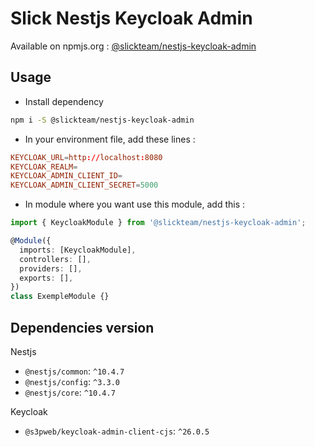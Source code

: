 # Slick Nestjs Keycloak Admin

Available on npmjs.org : [@slickteam/nestjs-keycloak-admin](https://www.npmjs.com/package/@slickteam/nestjs-keycloak-admin)

## Usage

- Install dependency

```bash
npm i -S @slickteam/nestjs-keycloak-admin
```

- In your environment file, add these lines :

```conf
KEYCLOAK_URL=http://localhost:8080
KEYCLOAK_REALM=
KEYCLOAK_ADMIN_CLIENT_ID=
KEYCLOAK_ADMIN_CLIENT_SECRET=5000
```

- In module where you want use this module, add this :

```ts
import { KeycloakModule } from '@slickteam/nestjs-keycloak-admin';

@Module({
  imports: [KeycloakModule],
  controllers: [],
  providers: [],
  exports: [],
})
class ExempleModule {}
```

## Dependencies version

Nestjs

- `@nestjs/common`: `^10.4.7`
- `@nestjs/config`: `^3.3.0`
- `@nestjs/core`: `^10.4.7`

Keycloak

- `@s3pweb/keycloak-admin-client-cjs`: `^26.0.5`
